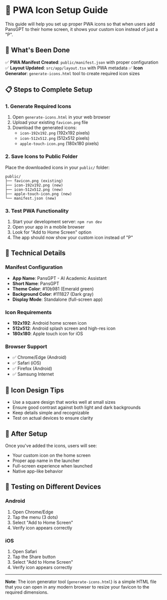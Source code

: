 # 📱 PWA Icon Setup Guide

This guide will help you set up proper PWA icons so that when users add PansGPT to their home screen, it shows your custom icon instead of just a "P".

## 🎯 What's Been Done

✅ **PWA Manifest Created**: `public/manifest.json` with proper configuration
✅ **Layout Updated**: `src/app/layout.tsx` with PWA metadata
✅ **Icon Generator**: `generate-icons.html` tool to create required icon sizes

## 📋 Steps to Complete Setup

### 1. Generate Required Icons

1. Open `generate-icons.html` in your web browser
2. Upload your existing `favicon.png` file
3. Download the generated icons:
   - `icon-192x192.png` (192x192 pixels)
   - `icon-512x512.png` (512x512 pixels) 
   - `apple-touch-icon.png` (180x180 pixels)

### 2. Save Icons to Public Folder

Place the downloaded icons in your `public/` folder:
```
public/
├── favicon.png (existing)
├── icon-192x192.png (new)
├── icon-512x512.png (new)
├── apple-touch-icon.png (new)
└── manifest.json (new)
```

### 3. Test PWA Functionality

1. Start your development server: `npm run dev`
2. Open your app in a mobile browser
3. Look for "Add to Home Screen" option
4. The app should now show your custom icon instead of "P"

## 🔧 Technical Details

### Manifest Configuration
- **App Name**: PansGPT - AI Academic Assistant
- **Short Name**: PansGPT
- **Theme Color**: #10b981 (Emerald green)
- **Background Color**: #111827 (Dark gray)
- **Display Mode**: Standalone (full-screen app)

### Icon Requirements
- **192x192**: Android home screen icon
- **512x512**: Android splash screen and high-res icon
- **180x180**: Apple touch icon for iOS

### Browser Support
- ✅ Chrome/Edge (Android)
- ✅ Safari (iOS)
- ✅ Firefox (Android)
- ✅ Samsung Internet

## 🎨 Icon Design Tips

- Use a square design that works well at small sizes
- Ensure good contrast against both light and dark backgrounds
- Keep details simple and recognizable
- Test on actual devices to ensure clarity

## 🚀 After Setup

Once you've added the icons, users will see:
- Your custom icon on the home screen
- Proper app name in the launcher
- Full-screen experience when launched
- Native app-like behavior

## 📱 Testing on Different Devices

### Android
1. Open Chrome/Edge
2. Tap the menu (3 dots)
3. Select "Add to Home Screen"
4. Verify icon appears correctly

### iOS
1. Open Safari
2. Tap the Share button
3. Select "Add to Home Screen"
4. Verify icon appears correctly

---

**Note**: The icon generator tool (`generate-icons.html`) is a simple HTML file that you can open in any modern browser to resize your favicon to the required dimensions.
